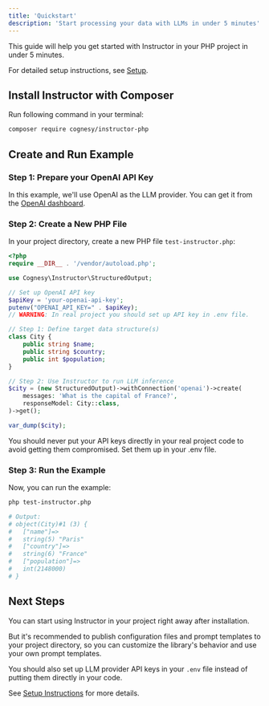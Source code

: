 ```yaml
---
title: 'Quickstart'
description: 'Start processing your data with LLMs in under 5 minutes'
---
```


This guide will help you get started with Instructor in your PHP project in under 5 minutes.

For detailed setup instructions, see [Setup](setup).


## Install Instructor with Composer

Run following command in your terminal:

```bash
composer require cognesy/instructor-php
```


## Create and Run Example

### Step 1: Prepare your OpenAI API Key

In this example, we'll use OpenAI as the LLM provider. You can get it from the [OpenAI dashboard](https://platform.openai.com/).

### Step 2: Create a New PHP File

In your project directory, create a new PHP file `test-instructor.php`:

```php
<?php
require __DIR__ . '/vendor/autoload.php';

use Cognesy\Instructor\StructuredOutput;

// Set up OpenAI API key
$apiKey = 'your-openai-api-key';
putenv("OPENAI_API_KEY=" . $apiKey);
// WARNING: In real project you should set up API key in .env file.

// Step 1: Define target data structure(s)
class City {
    public string $name;
    public string $country;
    public int $population;
}

// Step 2: Use Instructor to run LLM inference
$city = (new StructuredOutput)->withConnection('openai')->create(
    messages: 'What is the capital of France?',
    responseModel: City::class,
)->get();

var_dump($city);
```

<Warning>
You should never put your API keys directly in your real project code to avoid getting them compromised. Set them up in your .env file.
</Warning>

### Step 3: Run the Example

Now, you can run the example:

```bash
php test-instructor.php

# Output:
# object(City)#1 (3) {
#   ["name"]=>
#   string(5) "Paris"
#   ["country"]=>
#   string(6) "France"
#   ["population"]=>
#   int(2148000)
# }
```


## Next Steps

You can start using Instructor in your project right away after installation.

But it's recommended to publish configuration files and prompt templates to your project directory, so you can
customize the library's behavior and use your own prompt templates.

You should also set up LLM provider API keys in your `.env` file instead of putting them directly in your code.

See [Setup Instructions](setup) for more details.
